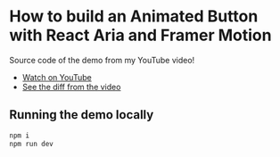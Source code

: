# How to build an Animated Button with React Aria and Framer Motion

Source code of the demo from my YouTube video!

- [Watch on YouTube](https://www.youtube.com/watch?v=ydZSNUbHl_8)
- [See the diff from the video](https://github.com/samselikoff/2022-07-01-ios-calculator-clone/commit/42924089a85e4c762fd90552af131add4e3b8da3)

## Running the demo locally

```sh
npm i
npm run dev
```
